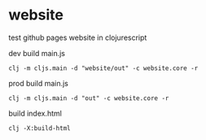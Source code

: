 # website
test github pages website in clojurescript

dev build main.js
```
clj -m cljs.main -d "website/out" -c website.core -r
```

prod build main.js
```
clj -m cljs.main -d "out" -c website.core -r
```

build index.html
```
clj -X:build-html
```